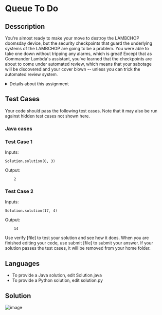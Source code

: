 <div id="top"></div>

# Queue To Do

##  Desscription

You're almost ready to make your move to destroy the LAMBCHOP doomsday device, but the security checkpoints that guard the underlying systems of the LAMBCHOP are going to be a problem. You were able to take one down without tripping any alarms, which is great! Except that as Commander Lambda's assistant, you've learned that the checkpoints are about to come under automated review, which means that your sabotage will be discovered and your cover blown -- unless you can trick the automated review system.

<details><summary>Details about this assignment</summary>
To trick the system, you'll need to write a program to return the same security checksum that the bunny trainers would have after they would have checked all the workers through. Fortunately, Commander Lambda's desire for efficiency won't allow for hours-long lines, so the trainers at the checkpoint have found ways to quicken the pass-through rate. Instead of checking each and every worker coming through, the bunny trainers instead go over everyone in line while noting their worker IDs, then allow the line to fill back up. Once they've done that they go over the line again, this time leaving off the last worker. They continue doing this, leaving off one more worker from the line each time but recording the worker IDs of those they do check, until they skip the entire line, at which point they XOR the IDs of all the workers they noted into a checksum and then take off for lunch. Fortunately, the workers' orderly nature causes them to always line up in numerical order without any gaps.

For example, if the first worker in line has ID 0 and the security checkpoint line holds three workers, the process would look like this: <br/>
0 1 2 / <br/>
3 4 / 5 <br/>
6 / 7 8 <br/>
where the trainers' XOR (^) checksum is 0^1^2^3^4^6 == 2.

Likewise, if the first worker has ID 17 and the checkpoint holds four workers, the process wou ld look like: <br/>
17 18 19 20 / <br/>
21 22 23 / 24 <br/> 
25 26 / 27 28 <br/>
29 / 30 31 32 <br/>
which produces the checksum 17^18^19^20^21^22^23^25^26^29 == 14. <br/>

All worker IDs (including the first worker) are between 0 and 2000000000 inclusive, and the checkpoint line will always be at least 1 worker long.

With this information, write a function solution(start, length) that will cover for the missing security checkpoint by outputting the same checksum the trainers would normally submit before lunch. You have just enough time to find out the ID of the first worker to be checked (start) and the length of the line (length) before the automatic review occurs, so your program must generate the proper checksum with just those two values.

<a align="center" href="#top">(Back to top)</a>
</details>

## Test Cases

Your code should pass the following test cases.
Note that it may also be run against hidden test cases not shown here.

### Java cases
### Test Case 1

Inputs:

    Solution.solution(0, 3)

Output:

        2
        
### Test Case 2

Inputs:

    Solution.solution(17, 4)
    
Output:

        14


Use verify [file] to test your solution and see how it does. When you are finished editing your code, use submit [file] to submit your answer. If your solution passes the test cases, it will be removed from your home folder.

## Languages

- To provide a Java solution, edit Solution.java
- To provide a Python solution, edit solution.py

## Solution 

![image](https://user-images.githubusercontent.com/81584201/183728725-7f326d4d-4b06-45fc-937c-3901abda0961.png)
